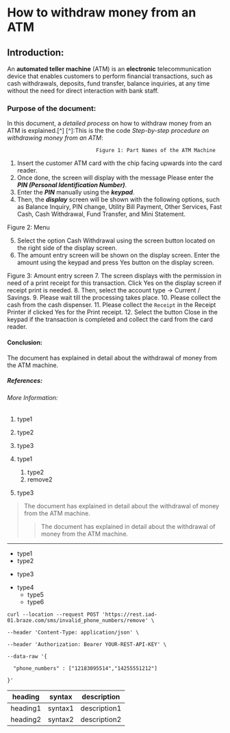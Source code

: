 # How to withdraw money from an ATM
## Introduction:
An **automated teller machine** (ATM) is an __electronic__ telecommunication device that enables customers to perform financial transactions, such as cash withdrawals, deposits, fund transfer, balance inquiries, at any time without the need for direct interaction with bank staff.
### Purpose of the document:
In this document, a _detailed process_ on how to withdraw money from an ATM is explained.[^]
[^]:This is the the code
*Step-by-step procedure on withdrawing money from an ATM*:
 
                                 Figure 1: Part Names of the ATM Machine

1. Insert the customer ATM card with the chip facing upwards into the card reader.
2. Once done, the screen will display with the message Please enter the ***PIN (Personal Identification Number)***.
3. Enter the ___PIN___ manually using the **_keypad_**.
4. Then, the __*display*__ screen will be shown with the following options, such as Balance Inquiry, PIN change, Utility Bill Payment, Other Services, Fast Cash, Cash Withdrawal, Fund Transfer, and Mini Statement.
	 	
Figure 2: Menu 

5.	Select the option Cash Withdrawal using the screen button located on the right side of the display screen.
6.	The amount entry screen will be shown on the display screen. Enter the amount using the keypad and press Yes button on the display screen.

 
Figure 3: Amount entry screen
7.	The screen displays with the permission in need of a print receipt for this transaction. Click Yes on the display screen if receipt print is needed.
8.	Then, select the account type -> Current / Savings.
9.	Please wait till the processing takes place.
10.	Please collect the cash from the cash dispenser.
11.	Please collect the `Receipt` in the Receipt Printer if clicked Yes for the Print receipt.
12.	Select the button Close in the keypad if the transaction is completed and collect the card from the card reader.
#### Conclusion:
The document has explained in detail about the withdrawal of money from the ATM machine.
##### References:
###### More Information:
1. type1
1. type2
1. type3

1. type1
     1. type2
     2. remove2
1. type3
> The document has explained in detail about the withdrawal of money from the ATM machine.
> 
>> The document has explained in detail about the withdrawal of money from the ATM machine.
--------------------------------------------------------------------------------------------
- type1
- type2
* type3
+ type4
   - type5
   - type6

`curl --location --request POST 'https://rest.iad-01.braze.com/sms/invalid_phone_numbers/remove' \ `

```
--header 'Content-Type: application/json' \

--header 'Authorization: Bearer YOUR-REST-API-KEY' \

--data-raw '{

  "phone_numbers" : ["12183095514","14255551212"]

}'
```

| heading | syntax | description |
| ------ | ------| ------------- |
| heading1 | syntax1 | description1 |
| heading2 | syntax2 | description2 |
